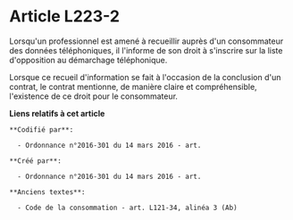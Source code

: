 # Article L223-2

Lorsqu'un professionnel est amené à recueillir auprès d'un consommateur des données téléphoniques, il l'informe de son droit
à s'inscrire sur la liste d'opposition au démarchage téléphonique.

Lorsque ce recueil d'information se fait à l'occasion de la conclusion d'un contrat, le contrat mentionne, de manière claire
et compréhensible, l'existence de ce droit pour le consommateur.

**Liens relatifs à cet article**

	**Codifié par**:

	  - Ordonnance n°2016-301 du 14 mars 2016 - art.

	**Créé par**:

	  - Ordonnance n°2016-301 du 14 mars 2016 - art.

	**Anciens textes**:

	  - Code de la consommation - art. L121-34, alinéa 3 (Ab)
